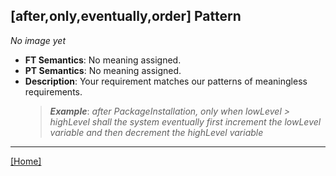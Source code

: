 ## [after,only,eventually,order] Pattern
_No image yet_
 * **FT Semantics**: No meaning assigned.
 * **PT Semantics**: No meaning assigned.
 * **Description**: Your requirement matches our patterns of meaningless requirements.
   > **_Example_**: _after PackageInstallation, only when lowLevel > highLevel shall the system  eventually first  increment the lowLevel variable and then  decrement the highLevel variable_   
***
[[Home]](../semantics.md)